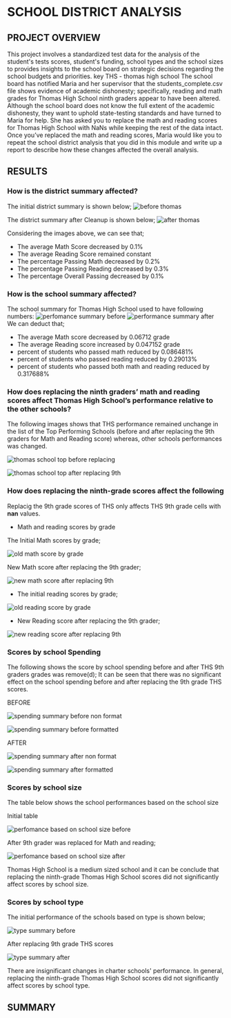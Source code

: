# SCHOOL DISTRICT ANALYSIS

## PROJECT OVERVIEW
This project involves a standardized test data for the analysis of the student's tests scores, student's funding, school types and the school sizes to provides insights to the school board on strategic decisions regarding the school budgets and priorities. 
key THS - thomas high school
The school board has notified Maria and her supervisor that the students_complete.csv file shows evidence of academic dishonesty; specifically, reading and math grades for Thomas High School ninth graders appear to have been altered. Although the school board does not know the full extent of the academic dishonesty, they want to uphold state-testing standards and have turned to Maria for help. She has asked you to replace the math and reading scores for Thomas High School with NaNs while keeping the rest of the data intact. Once you’ve replaced the math and reading scores, Maria would like you to repeat the school district analysis that you did in this module and write up a report to describe how these changes affected the overall analysis.


## RESULTS
###  How is the district summary affected?
The initial district summary is shown below;
![before thomas](https://user-images.githubusercontent.com/109990578/188480215-aaf29d72-648b-4247-bed3-b6c276d1ee44.png)

The district summary after Cleanup is shown below;
![after thomas](https://user-images.githubusercontent.com/109990578/188480453-132b8281-83ad-43f6-a9f2-80d1aa6d987d.png)

Considering the images above, we can see that;
  - The average Math Score decreased by 0.1%
  - The average Reading Score remained constant
  - The percentage Passing Math decreased by 0.2%
  - The percentage Passing Reading decreased by 0.3%
  - The percentage Overall Passing decreased by 0.1%

###  How is the school summary affected?
The school summary for Thomas High School used to have following numbers:
![perfomance summary before](https://user-images.githubusercontent.com/109990578/188516895-16519daa-6f86-42ca-980f-3acfd28d004b.png)
![performance summary after](https://user-images.githubusercontent.com/109990578/188516898-3b1b021e-bfcc-43b9-8a3e-9ad93e0b445e.png)
We can deduct that;
  - The average Math score decreased by 0.06712 grade
  - The average Reading score increased by 0.047152 grade
  - percent of students who passed math reduced by 0.086481%
  - percent of students who passed reading reduced by 0.29013%
  - percent of students who passed both math and reading reduced by 0.317688%


###  How does replacing the ninth graders’ math and reading scores affect Thomas High School’s performance relative to the other schools?
The following images shows that THS performance remained unchange in the list of the Top Performing Schools (before and after replacing the 9th graders for Math and Reading score) whereas, other schools performances was changed.

![thomas school top before replacing](https://user-images.githubusercontent.com/109990578/188517388-b347653b-e6f1-4c6b-9464-02c82c824494.png)

![thomas school top after replacing 9th](https://user-images.githubusercontent.com/109990578/188517400-8d5c3ea7-2ada-45fd-9740-fdf97aea0e65.png)

###  How does replacing the ninth-grade scores affect the following
Replacig the 9th grade scores of THS only affects THS 9th grade cells with **nan** values.
- Math and reading scores by grade
  
 The Initial Math scores by grade;

![old math score by grade](https://user-images.githubusercontent.com/109990578/188517720-0e4df0ff-5086-4bc1-8d12-bd6fa90d2f27.png)

New Math score after replacing the 9th grader;
    
![new math score after replacing 9th](https://user-images.githubusercontent.com/109990578/188517789-ea1e75de-1e0e-45ec-a3fa-778ae13ec8a2.png)

- The initial reading scores by grade;
  
![old reading score by grade](https://user-images.githubusercontent.com/109990578/188517890-7e729f5f-09fb-4b9b-bcf4-fac4e17be123.png)

- New Reading score after replacing the 9th grader;

![new reading score after replacing 9th](https://user-images.githubusercontent.com/109990578/188517920-00a4b1e9-492d-4899-89e0-9a51ef6f4cf0.png)

### Scores by school Spending
The following shows the score by school spending before and after THS 9th graders grades was remove(d); 
It can be seen that there was no significant effect on the school spending before and after replacing the 9th grade THS scores.


BEFORE

![spending summary before non format](https://user-images.githubusercontent.com/109990578/188518617-8e39afe1-6b15-42c0-9185-dc4844a5d90b.png)

![spending summary before formatted](https://user-images.githubusercontent.com/109990578/188518633-613a5e89-f6cc-4d07-8585-38dc0fa8477a.png)

AFTER

![spending summary after non format](https://user-images.githubusercontent.com/109990578/188518646-5778d752-9ad6-4fb7-a12d-2208e42dce4a.png)

![spending summary after formatted](https://user-images.githubusercontent.com/109990578/188518649-61aba864-0207-4371-828b-8e8ca3ab58b7.png)

### Scores by school size
The table below shows the school performances based on the school size

Initial table

![perfomance based on school size  before](https://user-images.githubusercontent.com/109990578/188531587-a6730116-232c-42a7-a16f-4a4411cb65a6.png)

After 9th grader was replaced for Math and reading;

![perfomance based on school size after](https://user-images.githubusercontent.com/109990578/188531610-ba6c93f7-40a4-479a-b4dc-648e15cca229.png)

Thomas High School is a medium sized school and it can be conclude that replacing the ninth-grade Thomas High School scores did not significantly affect scores by school size. 

### Scores by school type
 The initial performance of the schools based on type is shown below;
 
  ![type summary before](https://user-images.githubusercontent.com/109990578/188533317-0708dd58-112c-4d96-8e24-e5e9ca7f95f5.png)

After replacing 9th grade THS scores

![type summary after](https://user-images.githubusercontent.com/109990578/188533358-672573f8-a656-4ba6-b234-0408de5d596d.png)

 There are insignificant changes in charter schools' performance. In general, replacing the ninth-grade Thomas High School scores did not significantly affect scores by school type.
  
## SUMMARY
